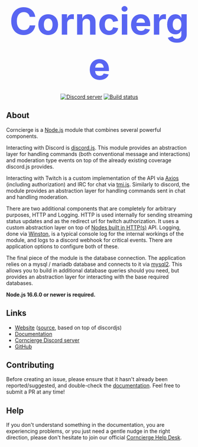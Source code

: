 <div align="center">
<h1 style="font-size: 100px; margin-bottom: 0px; color: #5865F2; font-weight: 700">Corncierge</h1>
<p>
    <a href="https://discord.gg/vNEXNYt"><img src="https://img.shields.io/discord/756319910191300778?color=5865F2&logo=discord&logoColor=white" alt="Discord server" /></a>
    <a href="https://github.com/ckohen/corncierge/actions"><img src="https://github.com/ckohen/corncierge/workflows/Testing/badge.svg" alt="Build status" /></a>
  </p>
</div>

## About

Corncierge is a [Node.js](https://nodejs.org) module that combines several powerful components.

Interacting with Discord is [discord.js](https://discord.js.org). This module provides an abstraction layer for handling commands (both conventional message and interactions) and moderation type events on top of the already existing coverage discord.js provides.

Interacting with Twitch is a custom implementation of the API via [Axios](https://axios-http.com/) (including authorization) and IRC for chat via [tmi.js](https://tmijs.com/). Similarly to discord, the module provides an abstraction layer for handling commands sent in chat and handling moderation.

There are two additional components that are completely for arbitrary purposes, HTTP and Logging. HTTP is used internally for sending streaming status updates and as the redirect url for twitch authorization. It uses a custom abstraction layer on top of [Nodes built in HTTP(s)](https://nodejs.org/api/http.html) API. Logging, done via [Winston](https://github.com/winstonjs/winston), is a typical console log for the internal workings of the module, and logs to a discord webhook for critical events. There are application options to configure both of these.

The final piece of the module is the database connection. The application relies on a mysql / mariadb database and connects to it via [mysql2](https://github.com/sidorares/node-mysql2#readme). This allows you to build in additional database queries should you need, but provides an abstraction layer for interacting with the base required databases.

**Node.js 16.6.0 or newer is required.**


## Links

- [Website](http://bot.corncierge.com/) ([source](https://github.com/discordjs/website), based on top of discordjs)
- [Documentation](https://bot.corncierge.com/#/docs/corncierge/main/general/welcome)
- [Corncierge Discord server](https://discord.gg/vNEXNYt)
- [GitHub](https://github.com/ckohen/corncierge)

## Contributing

Before creating an issue, please ensure that it hasn't already been reported/suggested, and double-check the
[documentation](https://bot.corncierge.com/#/docs/corncierge/main/general/welcome). Feel free to submit a PR at any time!


## Help

If you don't understand something in the documentation, you are experiencing problems, or you just need a gentle
nudge in the right direction, please don't hesitate to join our official [Corncierge Help Desk](https://discord.gg/vNEXNYt).